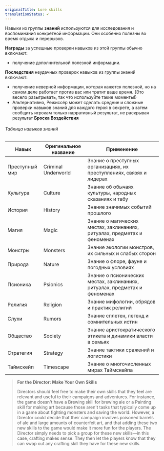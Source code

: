 ```yaml
---
originalTitle: Lore skills
translationStatus: ✔️
---
```


Навыки из группы **знаний** используются для исследования и воспоминания конкретной информации. Они особенно полезны во время отдыха и перерывов.

**Награды** за успешные проверки навыков из этой группы обычно включают:
- получение дополнительной полезной информации.

**Последствия** неудачных проверок навыков из группы знаний включают:
- получение неверной информации, которая кажется полезной, но на самом деле работает против вас или тратит ваше время. (Это весело разыгрывать, так что используйте такие моменты!)
- Альтернативно, Режиссёр может сделать средние и сложные проверки навыков знаний для каждого героя в секрете, а затем сообщить игрокам только нарративный результат, не раскрывая результат **Броска Воздействия**

###### Таблица навыков знаний

| Навык          | Оригинальное название | Применение                                                                 |
| -------------- | --------------------- | -------------------------------------------------------------------------- |
| Преступный мир | Criminal Underworld   | Знание о преступных организациях, их преступлениях, связях и лидерах       |
| Культура       | Culture               | Знание об обычаях культуры, народных сказаниях и табу                      |
| История        | History               | Знание значимых событий прошлого                                           |
| Магия          | Magic                 | Знание о магических местах, заклинаниях, ритуалах, предметах и феноменах   |
| Монстры        | Monsters              | Знание экологии монстров, их сильных и слабых сторон                       |
| Природа        | Nature                | Знание о флоре, фауне и погодных условиях                                  |
| Псионика       | Psionics              | Знание о псионических местах, заклинаниях, ритуалах, предметах и феноменах |
| Религия        | Religion              | Знание мифологии, обрядов и практик религий                                |
| Слухи          | Rumors                | Знание сплетен, легенд и сомнительных истин                                |
| Общество       | Society               | Знание аристократического этикета и динамики власти в семьях               |
| Стратегия      | Strategy              | Знание тактики сражений и логистики                                        |
| Таймскейп      | Timescape             | Знание о многочисленных мирах Таймскейпа                                   |

<!-- -->
> **For the Director: Make Your Own Skills**
>
> Directors should feel free to make their own skills that they feel are relevant and useful to their campaigns and adventures. For instance, the game doesn't have a Brewing skill for brewing ale or a Painting skill for making art because those aren't tasks that typically come up in a game about fighting monsters and saving the world. However, a Director could decide that their campaign involves poisoned barrels of ale and large amounts of counterfeit art, and that adding these two new skills to the game would make it more fun for the players. The Director simply needs to pick a group for these new skills—in this case, crafting makes sense. They then let the players know that they can swap out any crafting skill they have for these new skills.
